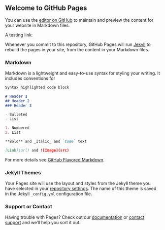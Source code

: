 ## Welcome to GitHub Pages

You can use the [editor on GitHub](https://github.com/JackyWangMislantiaJnirvana/JackyWangMislantiaJnirvana.github.io/edit/master/index.md) to maintain and preview the content for your website in Markdown files.

A testing link:

[arcomlib]: https://jackywangmislantiajnirvana.github.io/arcomlib	"wow"

Whenever you commit to this repository, GitHub Pages will run [Jekyll](https://jekyllrb.com/) to rebuild the pages in your site, from the content in your Markdown files.

### Markdown

Markdown is a lightweight and easy-to-use syntax for styling your writing. It includes conventions for

```markdown
Syntax highlighted code block

# Header 1
## Header 2
### Header 3

- Bulleted
- List

1. Numbered
2. List

**Bold** and _Italic_ and `Code` text

[Link](url) and ![Image](src)
```

For more details see [GitHub Flavored Markdown](https://guides.github.com/features/mastering-markdown/).

### Jekyll Themes

Your Pages site will use the layout and styles from the Jekyll theme you have selected in your [repository settings](https://github.com/JackyWangMislantiaJnirvana/JackyWangMislantiaJnirvana.github.io/settings). The name of this theme is saved in the Jekyll `_config.yml` configuration file.

### Support or Contact

Having trouble with Pages? Check out our [documentation](https://help.github.com/categories/github-pages-basics/) or [contact support](https://github.com/contact) and we’ll help you sort it out.
